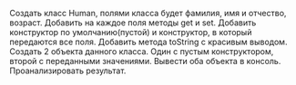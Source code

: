 Создать класс Human, полями класса будет фамилия, 
имя и отчество, возраст. Добавить на каждое поля 
методы get и set. Добавить конструктор по 
умолчанию(пустой) и конструктор, в который 
передаются все поля. Добавить метода toString 
с красивым выводом. Создать 2 объекта данного класса. 
Один с пустым конструктором, второй с переданными значениями. 
Вывести оба объекта в консоль. Проанализировать результат.